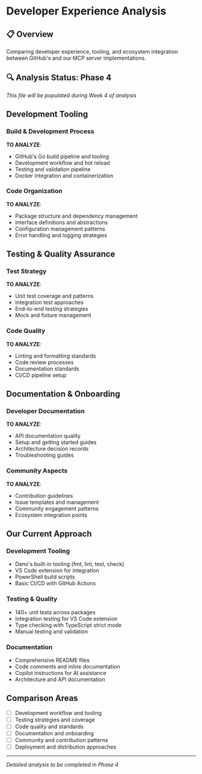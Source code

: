 # Developer Experience Analysis

## 📋 Overview

Comparing developer experience, tooling, and ecosystem integration between GitHub's and our MCP server implementations.

## 🔍 Analysis Status: Phase 4

_This file will be populated during Week 4 of analysis_

## Development Tooling

### Build & Development Process

**TO ANALYZE**:

- GitHub's Go build pipeline and tooling
- Development workflow and hot reload
- Testing and validation pipeline
- Docker integration and containerization

### Code Organization

**TO ANALYZE**:

- Package structure and dependency management
- Interface definitions and abstractions
- Configuration management patterns
- Error handling and logging strategies

## Testing & Quality Assurance

### Test Strategy

**TO ANALYZE**:

- Unit test coverage and patterns
- Integration test approaches
- End-to-end testing strategies
- Mock and fixture management

### Code Quality

**TO ANALYZE**:

- Linting and formatting standards
- Code review processes
- Documentation standards
- CI/CD pipeline setup

## Documentation & Onboarding

### Developer Documentation

**TO ANALYZE**:

- API documentation quality
- Setup and getting started guides
- Architecture decision records
- Troubleshooting guides

### Community Aspects

**TO ANALYZE**:

- Contribution guidelines
- Issue templates and management
- Community engagement patterns
- Ecosystem integration points

## Our Current Approach

### Development Tooling

- Deno's built-in tooling (fmt, lint, test, check)
- VS Code extension for integration
- PowerShell build scripts
- Basic CI/CD with GitHub Actions

### Testing & Quality

- 140+ unit tests across packages
- Integration testing for VS Code extension
- Type checking with TypeScript strict mode
- Manual testing and validation

### Documentation

- Comprehensive README files
- Code comments and inline documentation
- Copilot instructions for AI assistance
- Architecture and API documentation

## Comparison Areas

- [ ] Development workflow and tooling
- [ ] Testing strategies and coverage
- [ ] Code quality and standards
- [ ] Documentation and onboarding
- [ ] Community and contribution patterns
- [ ] Deployment and distribution approaches

---

_Detailed analysis to be completed in Phase 4_
